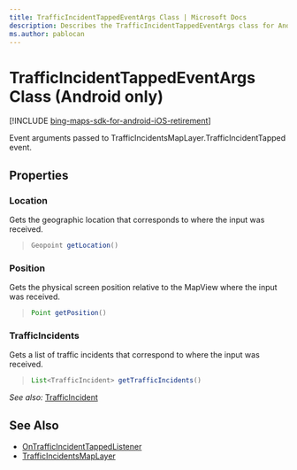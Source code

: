 ```yaml
---
title: TrafficIncidentTappedEventArgs Class | Microsoft Docs
description: Describes the TrafficIncidentTappedEventArgs class for Android and provides the class' location, position, and TrafficIncidents properties.
ms.author: pablocan
---
```


# TrafficIncidentTappedEventArgs Class (Android only)

[!INCLUDE [bing-maps-sdk-for-android-iOS-retirement](../../../includes/bing-maps-sdk-for-android-iOS-retirement.md)]

Event arguments passed to TrafficIncidentsMapLayer.TrafficIncidentTapped event.

## Properties

### Location

Gets the geographic location that corresponds to where the input was received.

>```java
> Geopoint getLocation()
>```

### Position

Gets the physical screen position relative to the MapView where the input was received.

>```java
> Point getPosition()
>```

### TrafficIncidents

Gets a list of traffic incidents that correspond to where the input was received.

>```java
> List<TrafficIncident> getTrafficIncidents()
>```

_See also:_ [TrafficIncident](../TrafficIncident-class.md)

## See Also

* [OnTrafficIncidentTappedListener](OnTrafficIncidentTappedListener-interface.md)
* [TrafficIncidentsMapLayer](../TrafficIncidentsMapLayer-class.md)
